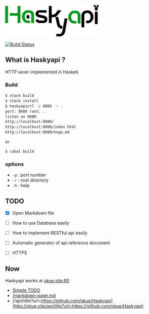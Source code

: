 <img src="https://raw.githubusercontent.com/okue/Haskyapi/master/html/img/logo.png" width="60%">

[![Build Status](https://travis-ci.org/okue/Haskyapi.svg?branch=master)](https://travis-ci.org/okue/Haskyapi)

## What is Haskyapi ?

HTTP sever implemented in Haskell.

### Build

```sh
$ stack build
$ stack install
$ haskyapictl -p 8080 -r .
port: 8080 root: .
listen on 8080
http://localhost:8080/
http://localhost:8080/index.html
http://localhost:8080/hoge.md
```

or

```sh
$ cabal build
```

### options

- `-p` : port number
- `-r` : root directory
- `-h` : help


## TODO

- [x] Open Markdown file
- [ ] How to use Database easily
- [ ] How to implement RESTful api easily
- [ ] Automatic generator of api reference document
- [ ] HTTPS


## Now

Haskyapi works at [okue.site:80](http://okue.site/)

- [Simple TODO](http://ftodo.okue.site/)
- [/markdown-page.md](http://okue.site/markdown-page.md)
- [/api/title?url=https://github.com/okue/Haskyapi](http://okue.site/api/title?url=https://github.com/okue/Haskyapi)

